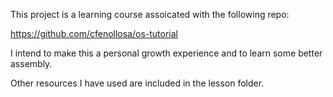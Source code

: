 This project is a learning course assoicated with the following repo:

https://github.com/cfenollosa/os-tutorial

I intend to make this a personal growth experience and to learn some better assembly.

Other resources I have used are included in the lesson folder.
